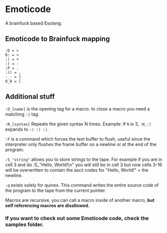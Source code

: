 # Emoticode
A brainfuck based Esolang.

## Emoticode to Brainfuck mapping
```
:D = >
D: = <
:) = +
:( = -
:P = .
:() = ,
-_- = ]
O_O = [
```

## Additional stuff

```:O_[name]``` is the opening tag for a macro. to close a macro you need a matching ```:|``` tag.

```:N_[syntax]``` Repeats the given syntax N times. Example: If ```N``` is 3, ```:N_:)``` expands to ```:) :) :)```.

```:F``` is a command which forces the text buffer to flush, useful since the interpreter only flushes the frame buffer on a newline or at the end of the program.

```:S_"string"``` allows you to store strings to the tape. For example if you are in cell 3 and do :S_"Hello, World!\n" you will still be in cell 3 but now cells 3-16 will be overwritten to contain the ascii codes for "Hello, World!" + the newline.

```:q``` exists solely for quines. This command writes the entire source code of the program to the tape from the current pointer.

Macros are recursive, you can call a macro inside of another macro, **but self referencing macros are disallowed.**

### If you want to check out some Emoticode code, check the samples folder.
